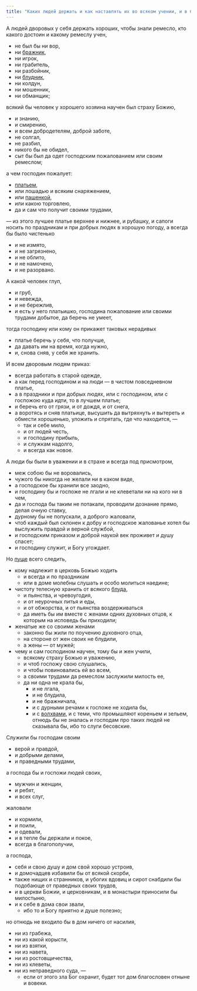 ```yaml
---
title: "Каких людей держать и как наставлять их во всяком учении, и в божественных заповедях, и в домашней работе"
---
```


А людей дворовых у себя держать хороших, чтобы знали ремесло, кто какого достоин и какому ремеслу учен,

* не был бы ни вор,
* ни [бражник],
* ни игрок,
* ни грабитель,
* ни разбойник,
* ни [блудник],
* ни колдун,
* ни мошенник,
* ни обманщик;

всякий бы человек у хорошего хозяина научен был страху Божию,

* и знанию,
* и смирению,
* и всем добродетелям, доброй заботе,
* не солгал,
* не разбил,
* никого бы не обидел,
* сыт бы был да одет господским пожалованием или своим ремеслом;

а чем господин пожалует:

* [платьем],
* или лошадью и всяким снаряжением,
* или [пашенкой],
* или какою торговлею,
* да и сам что получит своими трудами,

— из этого лучшее платье верхнее и нижнее, и рубашку, и сапоги носить по праздникам и при добрых людях в хорошую погоду, а всегда бы было чистенько

* и не измято,
* и не загрязнено,
* и не облито,
* и не намочено,
* и не разорвано.

А какой человек глуп,

* и груб,
* и невежда,
* и не бережлив,
* и есть у него платьишко, господина пожалование или своими трудами добытое, да беречь не умеет,

тогда господину или кому он прикажет таковых нерадивых

* платье беречь у себя, что получше,
* да давать им на время, когда нужно,
* и, снова сняв, у себя же хранить.

И всем дворовым людям приказ:

* всегда работать в старой одежде,
* а как перед господином и на люди — в чистом повседневном платье,
* а в праздники и при добрых людях, или с господином, или с госпожою куда идти, то в лучшем платье;
* и беречь его от грязи, и от дождя, и от снега,
* а воротясь и сняв платьице, высушить да вытряхнуть и вытереть и обмести хорошенько, уложить и спрятать, где что находится, —
  * так и себе мило,
  * и от людей честь,
  * и господину прибыль,
  * и служкам надолго,
  * и всегда как новое.

А люди бы были в уважении и в страхе и всегда под присмотром,

* меж собою бы не воровались,
* чужого бы никогда не желали ни в каком виде,
* а господское бы хранили все заодно,
* и господину бы и госпоже не лгали и не клеветали ни на кого ни в чем,
* да и господа бы таким не потакали, проводили дознание прямо, делая очную ставку,
* дурному бы не попускали, а доброго жаловали,
* чтоб каждый был склонен к добру и господское жалованье хотел бы выслужить правдой и верной службой,
* и господским приказом и доброй наукой век проживет и душу спасет;
* и господину служит, и Богу угождает.

Но [пуще] всего следить,

* кому надлежит в церковь Божью ходить
  * и всегда и по праздникам
  * или в доме молебны слушать и особо молиться наедине;
* чистоту телесную хранить от всякого [блуда],
  * и пьянства, и чревоугодия,
  * и от неурочных питья и еды,
  * и от обжорства, и от пьянства воздерживаться
  * да иметь бы им вместе с женами одних духовных отцов, к которым на исповедь бы приходили;
* женатые же со своими женами
  * законно бы жили по поучению духовного отца,
  * на стороне от жен своих не блудили,
  * а жены — от мужей;
* чему и сам господином научен, тому бы и жен учили,
  * всякому страху Божью и уважению,
  * и чтоб госпожу свою слушались,
  * и чтобы повиновались ей во всем,
  * а своими трудами да ремеслом заслужили милость ее,
  * да ни одна не крала бы,
    * и не лгала,
    * и не блудила,
    * и не бражничала,
    * и с дурными речами к госпоже не ходила бы,
    * и с [волхвами], и с теми, что промышляют кореньем и зельем, отнюдь бы не зналась и господам про таких людей не сказывала бы, ибо то слуги бесовские.

Служили бы господам своим

* верой и правдой,
* и добрыми делами,
* и праведными трудами,

а господа бы и госпожи людей своих,

* мужчин и женщин,
* и ребят,
* и всех слуг,

жаловали

* и кормили,
* и поили,
* и одевали,
* и в тепле бы держали и покое,
* всегда в благополучии,

а господа,

* себя и свою душу и дом свой хорошо устроив,
* и домочадцев избавили бы от всякой скорби,
* также нищих и странников, и убогих вдовиц и сирот снабдили бы подобающе от праведных своих трудов,
* и в церкви Божии, и церковникам, и в монастыри приносили бы милостыню,
* и к себе в дома свои звали,
  * ибо то и Богу приятно и душе полезно;

но отнюдь не входило бы в дом ничего от насилия,

* ни из грабежа,
* ни из какой корысти,
* ни из взятки,
* ни из навета,
* ни из ростовщичества,
* ни из клеветы,
* ни из неправедного суда, —
  * если от этого зла Бог охранит, будет тот дом благословен отныне и вовеки.

[бражник]: https://ru.wiktionary.org/wiki/%D0%B1%D1%80%D0%B0%D0%B6%D0%BD%D0%B8%D0%BA "Пьяница, гуляка"

[блудник]: https://ru.wiktionary.org/wiki/%D0%B1%D0%BB%D1%83%D0%B4%D0%BD%D0%B8%D0%BA "Тот, кто блудит; распутник, развратник"

[блуда]: https://ru.wiktionary.org/wiki/%D0%B1%D0%BB%D1%83%D0%B4 "(Половое) распутство, разврат"

[платьем]: https://ru.wiktionary.org/wiki/%D0%BF%D0%BB%D0%B0%D1%82%D1%8C%D0%B5 "Верхняя одежда, носимая поверх белья"

[пашенкой]: https://ru.wikipedia.org/wiki/%D0%9F%D0%B0%D1%88%D0%BD%D1%8F "Сельскохозяйственные угодья, ежегодно обрабатываемые и используемые под посев сельскохозяйственных культур"

[пуще]: https://ru.wiktionary.org/wiki/%D0%BF%D1%83%D1%89%D0%B5 "Больше, сильнее"

[волхвами]: https://ru.wikipedia.org/wiki/%D0%92%D0%BE%D0%BB%D1%85%D0%B2%D1%8B "Древнерусские жрецы, осуществлявшие богослужения и прорицавшие будущее"
